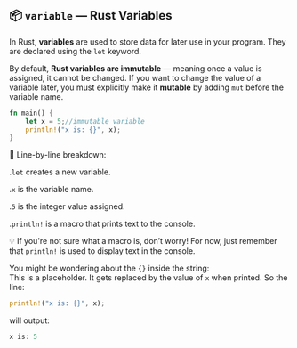 📦 `variable` — Rust Variables
---
In Rust, **variables** are used to store data for later use in your program. They are declared using the `let` keyword.

By default, **Rust variables are immutable** — meaning once a value is assigned, it cannot be changed. If you want to change the value of a variable later, you must explicitly make it **mutable** by adding `mut` before the variable name.
```rust
fn main() {
    let x = 5;//immutable variable
    println!("x is: {}", x);
}
```
🔎 Line-by-line breakdown:

.`let` creates a new variable.

.`x` is the variable name.

.`5` is the integer value assigned. 

.`println!` is a macro that prints text to the console.

💡 If you're not sure what a macro is, don’t worry! For now, just remember that `println!` is used to display text in the console.

You might be wondering about the `{}` inside the string:  
This is a placeholder. It gets replaced by the value of `x` when printed.
So the line:
```rust
println!("x is: {}", x);
```
will output:
```rust
x is: 5
```
